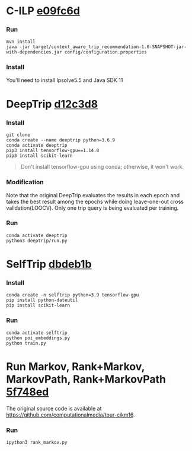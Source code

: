 # C-ILP [e09fc6d](https://github.com/Estrid0112/context_aware_trip_recommendation)
### Run
    mvn install
    java -jar target/context_aware_trip_recommendation-1.0-SNAPSHOT-jar-with-dependencies.jar config/configuration.properties

###  Install
You'll need to install lpsolve5.5 and Java SDK 11
# DeepTrip [d12c3d8](https://github.com/gcooq/DeepTrip/commit/d12c3d8aeb744d59a7d19e3c934d36a018ca8035)

###  Install
    git clone
    conda create --name deeptrip python=3.6.9
    conda activate deeptrip
    pip3 install tensorflow-gpu==1.14.0
    pip3 install scikit-learn

> Don't install tensorflow-gpu using conda; otherwise, it won't work.

### Modification
Note that the original DeepTrip evaluates the results in each epoch and takes the best result among the epochs while doing leave-one-out cross validation(LOOCV). Only one trip query is being evaluated per training.

### Run
    conda activate deeptrip
    python3 deeptrip/run.py

# SelfTrip [dbdeb1b](https://github.com/gcooq/SelfTrip/commit/dbdeb1b4c3446baddfb1b948b99b0b14781ff7d8)

###  Install
    conda create -n selftrip python=3.9 tensorflow-gpu
    pip install python-dateutil
    pip install scikit-learn

###  Run
    conda activate selftrip
    python poi_embeddings.py
    python train.py


# Run Markov, Rank+Markov, MarkovPath, Rank+MarkovPath [5f748ed](https://github.com/computationalmedia/tour-cikm16)
The original source code is available at https://github.com/computationalmedia/tour-cikm16.

### Run
    ipython3 rank_markov.py
